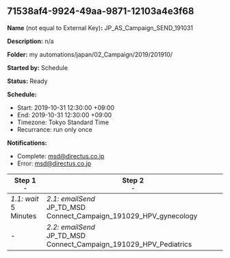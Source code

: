 ## 71538af4-9924-49aa-9871-12103a4e3f68

**Name** (not equal to External Key)**:** JP_AS_Campaign_SEND_191031

**Description:** n/a

**Folder:** my automations/japan/02_Campaign/2019/201910/

**Started by:** Schedule

**Status:** Ready

**Schedule:**

* Start: 2019-10-31 12:30:00 +09:00
* End: 2019-10-31 12:30:00 +09:00
* Timezone: Tokyo Standard Time
* Recurrance: run only once

**Notifications:**

* Complete: msd@directus.co.jp
* Error: msd@directus.co.jp

| Step 1<br>_<small>-</small>_ | Step 2<br>_<small>-</small>_ |
| --- | --- |
| _1.1: wait_<br>5 Minutes | _2.1: emailSend_<br>JP_TD_MSD Connect_Campaign_191029_HPV_gynecology |
| - | _2.2: emailSend_<br>JP_TD_MSD Connect_Campaign_191029_HPV_Pediatrics |
